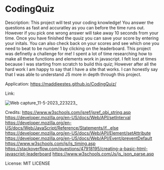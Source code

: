 # CodingQuiz
Description:
This project will test your coding knowledge! You answer the questions as fast and accuratley as you can before the time runs out. However if you pick one wrong answer will take away 10 seconds from your time. Once you have finished the quuiz you can save your score by entering your initals. You can also check back on your scores and see which one you need to beat to be number 1 by clicking on the leaderboard.
This project was definetly a challenge for me! I spent a lot of time researching how to make all these functions and elements work in javascript. I felt lost at times because I was starting from scratch to build this quiz; However after all the hard work I am happy to say that I have a site that works. I can honestly say that I was able to understand JS more in depth through this project.

Application:
https://maddieestes.github.io/CodingQuiz/


Link:

![Web capture_11-5-2023_223223_](https://github.com/Maddieestes/CodingQuiz/assets/129248476/a70bbb79-a5bc-424a-a548-ad9d2fd46c44)



Credits:
https://www.w3schools.com/jsref/jsref_obj_string.asp
https://developer.mozilla.org/en-US/docs/Web/API/setInterval
https://developer.mozilla.org/en-US/docs/Web/JavaScript/Reference/Statements/if...else
https://developer.mozilla.org/en-US/docs/Web/API/Element/setAttribute
https://developer.mozilla.org/en-US/docs/Web/API/Event/preventDefault
https://www.w3schools.com/js/js_timing.asp
https://stackoverflow.com/questions/47918195/creating-a-basic-html-javascript-leaderboard
https://www.w3schools.com/Js/js_json_parse.asp

License:
MIT LICENSE
